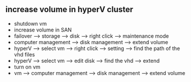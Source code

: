 
## increase volume in hyperV cluster
 * shutdown vm
 * increase volume in SAN
 * failover --> storage --> disk --> right click --> maintenance mode
 * computer management --> disk management --> extend volume
 * hyperV --> select vm --> right click --> setting --> find the path of the vhd files
 * hyperV --> select vm --> edit disk --> find the vhd --> extend
 * turn on vm
 * vm --> computer management --> disk management --> extend volume